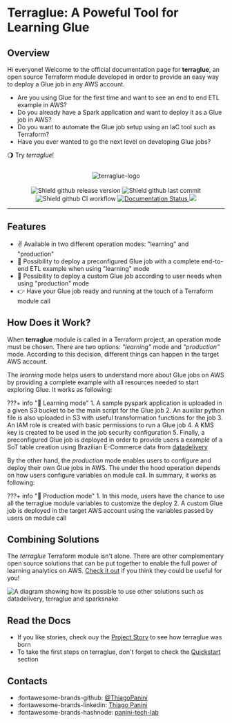 # Terraglue: A Poweful Tool for Learning Glue

## Overview

Hi everyone! Welcome to the official documentation page for **terraglue**, an open source Terraform module developed in order to provide an easy way to deploy a Glue job in any AWS account.

- Are you using Glue for the first time and want to see an end to end ETL example in AWS?
- Do you already have a Spark application and want to deploy it as a Glue job in AWS?
- Do you want to automate the Glue job setup using an IaC tool such as Terraform?
- Have you ever wanted to go the next level on developing Glue jobs?

🌖 Try *terraglue*!

<div align="center">
    <br><img src="https://github.com/ThiagoPanini/terraglue/raw/main/docs/assets/imgs/header-readme.png?raw=true" alt="terraglue-logo">
</div>

<div align="center">  
  <br>

  <img src="https://img.shields.io/github/v/release/ThiagoPanini/terraglue?color=purple" alt="Shield github release version">
  
  <img src="https://img.shields.io/github/last-commit/ThiagoPanini/terraglue?color=purple" alt="Shield github last commit">
  
  <img src="https://img.shields.io/github/actions/workflow/status/ThiagoPanini/terraglue/ci-main.yml?label=ci" alt="Shield github CI workflow">

  <a href='https://terraglue.readthedocs.io/en/latest/?badge=latest'>
    <img src='https://readthedocs.org/projects/terraglue/badge/?version=latest' alt='Documentation Status' />
  </a>

  <a href="https://codecov.io/gh/ThiagoPanini/terraglue" > 
    <img src="https://codecov.io/github/ThiagoPanini/terraglue/branch/main/graph/badge.svg?token=7HI1YGS4AA"/> 
  </a>

</div>

___

## Features

- ✌️ Available in two different operation modes: "learning" and "production"
- 🤖 Possibility to deploy a preconfigured Glue job with a complete end-to-end ETL example when using "learning" mode
- 🚀 Possibility to deploy a custom Glue job according to user needs when using "production" mode
- 👉 Have your Glue job ready and running at the touch of a Terraform module call


## How Does it Work?

When **terraglue** module is called in a Terraform project, an operation mode must be chosen. There are two options: *"learning"* mode and *"production"* mode. According to this decision, different things can happen in the target AWS account.

The *learning* mode helps users to understand more about Glue jobs on AWS by providing a complete example with all resources needed to start exploring Glue. It works as following:

???+ info "🤖 Learning mode"
    1. A sample pyspark application is uploaded in a given S3 bucket to be the main script for the Glue job
    2. An auxiliar python file is also uploaded in S3 with useful transformation functions for the job
    3. An IAM role is created with basic permissions to run a Glue job
    4. A KMS key is created to be used in the job security configuration
    5. Finally, a preconfigured Glue job is deployed in order to provide users a example of a SoT table creation using Brazilian E-Commerce data from [datadelivery](https://datadelivery.readthedocs.io/en/latest/)

By the other hand, the *production* mode enables users to configure and deploy their own Glue jobs in AWS. The under the hood operation depends on how users configure variables on module call. In summary, it works as following:

???+ info "🚀 Production mode"
    1. In this mode, users have the chance to use all the terraglue module variables to customize the deploy
    2. A custom Glue job is deployed in the target AWS account using the variables passed by users on module call


## Combining Solutions

The *terraglue* Terraform module isn't alone. There are other complementary open source solutions that can be put together to enable the full power of learning analytics on AWS. [Check it out](https://github.com/ThiagoPanini) if you think they could be useful for you!

![A diagram showing how its possible to use other solutions such as datadelivery, terraglue and sparksnake](https://github.com/ThiagoPanini/datadelivery/blob/main/docs/assets/imgs/products-overview-v2.png?raw=true)


## Read the Docs

- If you like stories, check ouy the [Project Story](story.md) to see how terraglue was born
- To take the first steps on terraglue, don't forget to check the [Quickstart](./quickstart/gettingstarted.md) section


## Contacts

- :fontawesome-brands-github: [@ThiagoPanini](https://github.com/ThiagoPanini)
- :fontawesome-brands-linkedin: [Thiago Panini](https://www.linkedin.com/in/thiago-panini/)
- :fontawesome-brands-hashnode: [panini-tech-lab](https://panini.hashnode.dev/)
